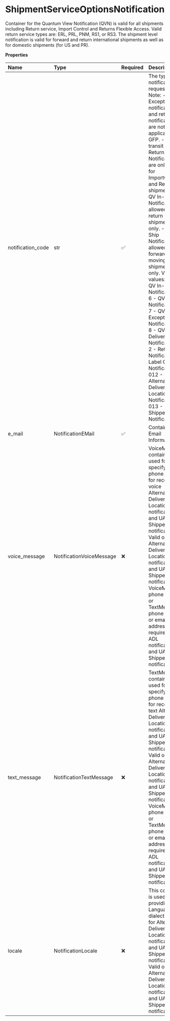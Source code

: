 # ShipmentServiceOptionsNotification

Container for the Quantum View Notification (QVN) is valid for all shipments including Return service, Import Control and Returns Flexible Access. Valid return service types are: ERL, PRL, PNM, RS1, or RS3. The shipment level notification is valid for forward and return international shipments as well as for domestic shipments (for US and PR).

**Properties**

| Name              | Type                     | Required | Description                                                                                                                                                                                                                                                                                                                                                                                                                                                                                                                                                                                                                                           |
| :---------------- | :----------------------- | :------- | :---------------------------------------------------------------------------------------------------------------------------------------------------------------------------------------------------------------------------------------------------------------------------------------------------------------------------------------------------------------------------------------------------------------------------------------------------------------------------------------------------------------------------------------------------------------------------------------------------------------------------------------------------- |
| notification_code | str                      | ✅       | The type of notification requested. Note: - QVN Exception notification and return notification are not applicable to GFP. - QV In-transit and Return Notifications are only valid for ImportControl and Return shipment. - QV In-transit Notification is allowed for return shipments only. - QV Ship Notification is allowed for forward moving shipments only. Valid values: - 5 - QV In-transit Notification - 6 - QV Ship Notification - 7 - QV Exception Notification - 8 - QV Delivery Notification - 2 - Return Notification or Label Creation Notification - 012 - Alternate Delivery Location Notification - 013 - UAP Shipper Notification. |
| e_mail            | NotificationEMail        | ✅       | Container for Email Information.                                                                                                                                                                                                                                                                                                                                                                                                                                                                                                                                                                                                                      |
| voice_message     | NotificationVoiceMessage | ❌       | VoiceMessage container is used for specifying phone number for receiving voice Alternate Delivery Location notification and UAP Shipper notification. Valid only for Alternate Delivery Location notification and UAP Shipper notification. VoiceMessage phone number or TextMessage phone number or email address is required for ADL notification and UAP Shipper notification.                                                                                                                                                                                                                                                                     |
| text_message      | NotificationTextMessage  | ❌       | TextMessage container is used for specifying phone number for receiving text Alternate Delivery Location notification and UAP Shipper notification. Valid only for Alternate Delivery Location notification and UAP Shipper notification. VoiceMessage phone number or TextMessage phone number or email address is required for ADL notification and UAP Shipper notification.                                                                                                                                                                                                                                                                       |
| locale            | NotificationLocale       | ❌       | This container is used for providing Language and dialect details for Alternate Delivery Location notifications and UAP Shipper notifications. Valid only for Alternate Delivery Location notification and UAP Shipper notification.                                                                                                                                                                                                                                                                                                                                                                                                                  |

<!-- This file was generated by liblab | https://liblab.com/ -->
